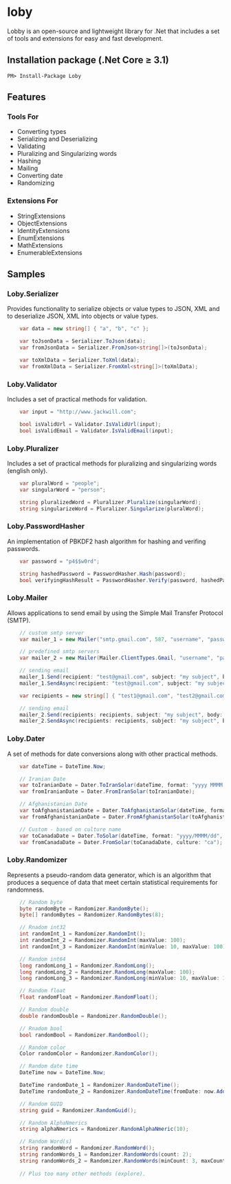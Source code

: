 # loby
Lobby is an open-source and lightweight library for .Net that includes a set of tools and extensions for easy and fast development.

## Installation package (.Net Core ≥ 3.1)
```shell
PM> Install-Package Loby
```

## Features

### Tools For
- Converting types
- Serializing and Deserializing
- Validating
- Pluralizing and Singularizing words
- Hashing
- Mailing
- Converting date
- Randomizing

### Extensions For
- StringExtensions
- ObjectExtensions
- IdentityExtensions
- EnumExtensions
- MathExtensions
- EnumerableExtensions

## Samples

### Loby.Serializer
Provides functionality to serialize objects or value types to JSON, XML and to deserialize JSON, XML into objects or value types.
```csharp
    var data = new string[] { "a", "b", "c" };

    var toJsonData = Serializer.ToJson(data);
    var fromJsonData = Serializer.FromJson<string[]>(toJsonData);

    var toXmlData = Serializer.ToXml(data);
    var fromXmlData = Serializer.FromXml<string[]>(toXmlData);
```
### Loby.Validator
Includes a set of practical methods for validation.
```csharp
    var input = "http://www.jackwill.com";

    bool isValidUrl = Validator.IsValidUrl(input);
    bool isValidEmail = Validator.IsValidEmail(input);
```
### Loby.Pluralizer
Includes a set of practical methods for pluralizing and singularizing words (english only).
```csharp
    var pluralWord = "people";
    var singularWord = "person";

    string pluralizedWord = Pluralizer.Pluralize(singularWord);
    string singularizeWord = Pluralizer.Singularize(pluralWord);
```
### Loby.PasswordHasher
An implementation of PBKDF2 hash algorithm for hashing and verifing passwords.
```csharp
    var password = "p4$$w0rd";

    string hashedPassword = PasswordHasher.Hash(password);
    bool verifyingHashResult = PasswordHasher.Verify(password, hashedPassword);
```
### Loby.Mailer
Allows applications to send email by using the Simple Mail Transfer Protocol (SMTP).
```csharp
    // custom smtp server
    var mailer_1 = new Mailer("smtp.gmail.com", 587, "username", "password");

    // predefined smtp servers
    var mailer_2 = new Mailer(Mailer.ClientTypes.Gmail, "username", "password");

    // sending email
    mailer_1.Send(recipient: "test@gmail.com", subject: "my subject", body: "my text");
    mailer_1.SendAsync(recipient: "test@gmail.com", subject: "my subject", body: "my text");

    var recipients = new string[] { "test1@gmail.com", "test2@gmail.com" };

    // sending email
    mailer_2.Send(recipients: recipients, subject: "my subject", body: "my text");
    mailer_2.SendAsync(recipients: recipients, subject: "my subject", body: "my text");
```
### Loby.Dater
A set of methods for date conversions along with other practical methods.
```csharp
    var dateTime = DateTime.Now;

    // Iranian Date
    var toIranianDate = Dater.ToIranSolar(dateTime, format: "yyyy MMMM dd");
    var fromIranianDate = Dater.FromIranSolar(toIranianDate);

    // Afghanistanian Date
    var toAfghanistanianDate = Dater.ToAfghanistanSolar(dateTime, format: "yyyy MMMM dd");
    var fromAfghanistanianDate = Dater.FromAfghanistanSolar(toAfghanistanianDate);

    // Custom - based on culture name
    var toCanadaDate = Dater.ToSolar(dateTime, format: "yyyy/MMMM/dd", culture: "ca");
    var fromCanadaDate = Dater.FromSolar(toCanadaDate, culture: "ca");
```
### Loby.Randomizer
Represents a pseudo-random data generator, which is an algorithm that produces a sequence of data that meet certain statistical requirements for randomness.
```csharp
    // Random byte
    byte randomByte = Randomizer.RandomByte();
    byte[] randomBytes = Randomizer.RandomBytes(8);

    // Rnadom int32
    int randomInt_1 = Randomizer.RandomInt();
    int randomInt_2 = Randomizer.RandomInt(maxValue: 100);
    int randomInt_3 = Randomizer.RandomInt(minValue: 10, maxValue: 100);

    // Random int64
    long randomLong_1 = Randomizer.RandomLong();
    long randomLong_2 = Randomizer.RandomLong(maxValue: 100);
    long randomLong_3 = Randomizer.RandomLong(minValue: 10, maxValue: 100);

    // Random float
    float randomFloat = Randomizer.RandomFloat();

    // Random double
    double randomDouble = Randomizer.RandomDouble();

    // Rnadom bool
    bool randomBool = Randomizer.RandomBool();

    // Random color
    Color randomColor = Randomizer.RandomColor();

    // Random date time
    DateTime now = DateTime.Now;

    DateTime randomDate_1 = Randomizer.RandomDateTime();
    DateTime randomDate_2 = Randomizer.RandomDateTime(fromDate: now.AddDays(-10), toDate: now);

    // Random GUID
    string guid = Randomizer.RandomGuid();

    // Random AlphaNmerics
    string alphaNmerics = Randomizer.RandomAlphaNmeric(10);

    // Random Word(s)
    string randomWord = Randomizer.RandomWord();
    string randomWords_1 = Randomizer.RandomWords(count: 2);
    string randomWords_2 = Randomizer.RandomWords(minCount: 3, maxCount: 5);
            
    // Plus too many other methods (explore).
```